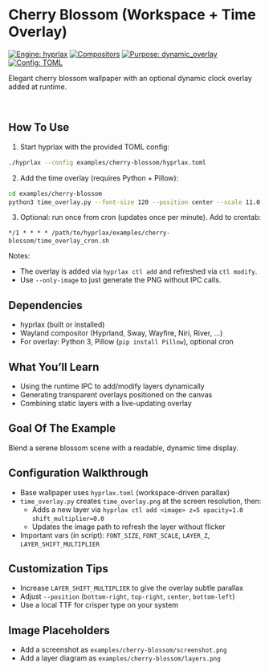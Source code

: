 # Cherry Blossom (Workspace + Time Overlay)

[![Engine: hyprlax](https://img.shields.io/badge/engine-hyprlax-3fb950?style=flat)](../../README.md)
[![Compositors](https://img.shields.io/badge/compositors-hyprland%20%7C%20sway%20%7C%20wayfire%20%7C%20niri%20%7C%20river-1f6feb?style=flat)](../../docs/getting-started/compatibility.md)
[![Purpose: dynamic_overlay](https://img.shields.io/badge/purpose-dynamic__overlay-ec4899?style=flat)](#)
[![Config: TOML](https://img.shields.io/badge/config-TOML-4c1?style=flat)](../../docs/configuration/toml-reference.md)

Elegant cherry blossom wallpaper with an optional dynamic clock overlay added at runtime.

![Screenshot placeholder: cherry blossom with time overlay](./screenshot.png)
![Layer diagram placeholder: background → bloom → overlay (clock)](./layers.png)

## How To Use

1) Start hyprlax with the provided TOML config:
```bash
./hyprlax --config examples/cherry-blossom/hyprlax.toml
```

2) Add the time overlay (requires Python + Pillow):
```bash
cd examples/cherry-blossom
python3 time_overlay.py --font-size 120 --position center --scale 11.0 --verbose
```

3) Optional: run once from cron (updates once per minute). Add to crontab:
```cron
*/1 * * * * /path/to/hyprlax/examples/cherry-blossom/time_overlay_cron.sh
```

Notes:
- The overlay is added via `hyprlax ctl add` and refreshed via `ctl modify`.
- Use `--only-image` to just generate the PNG without IPC calls.

## Dependencies

- hyprlax (built or installed)
- Wayland compositor (Hyprland, Sway, Wayfire, Niri, River, …)
- For overlay: Python 3, Pillow (`pip install Pillow`), optional cron

## What You’ll Learn

- Using the runtime IPC to add/modify layers dynamically
- Generating transparent overlays positioned on the canvas
- Combining static layers with a live-updating overlay

## Goal Of The Example

Blend a serene blossom scene with a readable, dynamic time display.

## Configuration Walkthrough

- Base wallpaper uses `hyprlax.toml` (workspace-driven parallax)
- `time_overlay.py` creates `time_overlay.png` at the screen resolution, then:
  - Adds a new layer via `hyprlax ctl add <image> z=5 opacity=1.0 shift_multiplier=0.0`
  - Updates the image path to refresh the layer without flicker
- Important vars (in script): `FONT_SIZE`, `FONT_SCALE`, `LAYER_Z`, `LAYER_SHIFT_MULTIPLIER`

## Customization Tips

- Increase `LAYER_SHIFT_MULTIPLIER` to give the overlay subtle parallax
- Adjust `--position` (`bottom-right`, `top-right`, `center`, `bottom-left`)
- Use a local TTF for crisper type on your system

## Image Placeholders

- Add a screenshot as `examples/cherry-blossom/screenshot.png`
- Add a layer diagram as `examples/cherry-blossom/layers.png`

